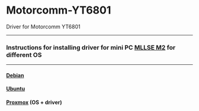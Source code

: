 # Motorcomm-YT6801
Driver for Motorcomm YT6801

------------

### Instructions for installing driver for mini PC [MLLSE M2](http://aliexpress.com/item/1005006510890816.html? "MLLSE M2") for different OS

------------

#### [Debian](https://github.com/dante1613/Motorcomm-YT6801/blob/main/Debian%20-%20instruction.md "Debian")
#### [Ubuntu](https://github.com/dante1613/Motorcomm-YT6801/blob/main/Ubuntu%20-%20instruction.md "Ubuntu")
#### [Proxmox](http://https://github.com/dante1613/Motorcomm-YT6801/blob/main/Proxmox%20-%20instruction.md "Proxmox") (OS + driver)
